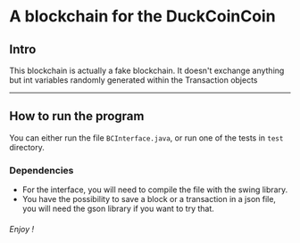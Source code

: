 # A blockchain for the DuckCoinCoin
Intro
-----
This blockchain is actually a fake blockchain. 
It doesn't exchange anything but int variables randomly generated within the Transaction objects

---
How to run the program
----------------------
You can either run the file `BCInterface.java`, or run one of the tests in `test` directory.

### Dependencies
* For the interface, you will need to compile the file with the swing library.
* You have the possibility to save a block or a transaction in a json file, you will need the gson library if you want to try that.

###### Enjoy !
